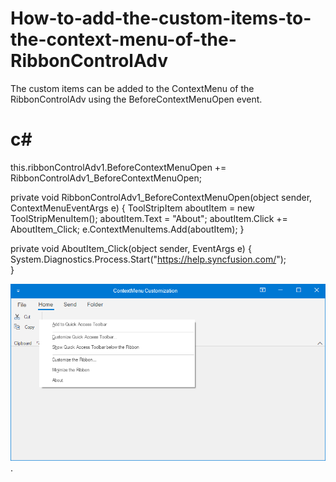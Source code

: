 # How-to-add-the-custom-items-to-the-context-menu-of-the-RibbonControlAdv
The custom items can be added to the ContextMenu of the RibbonControlAdv using the BeforeContextMenuOpen event.

# c#
this.ribbonControlAdv1.BeforeContextMenuOpen += RibbonControlAdv1_BeforeContextMenuOpen;

private void RibbonControlAdv1_BeforeContextMenuOpen(object sender, ContextMenuEventArgs e)
{
    ToolStripItem aboutItem = new ToolStripMenuItem();
    aboutItem.Text = "About";
    aboutItem.Click += AboutItem_Click;
    e.ContextMenuItems.Add(aboutItem);
}

private void AboutItem_Click(object sender, EventArgs e)
{
    System.Diagnostics.Process.Start("https://help.syncfusion.com/");       
}

![CustomItem to ContextMenu](Image/Custom%20item.png).
